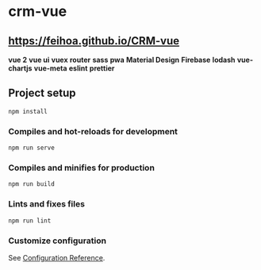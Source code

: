 # crm-vue

## https://feihoa.github.io/CRM-vue


**vue 2**
**vue ui**
**vuex**
**router**
**sass**
**pwa**
**Material Design** 
**Firebase**
**lodash**
**vue-chartjs**
**vue-meta**
**eslint**
**prettier**

## Project setup
```
npm install
```

### Compiles and hot-reloads for development
```
npm run serve
```

### Compiles and minifies for production
```
npm run build
```

### Lints and fixes files
```
npm run lint
```

### Customize configuration
See [Configuration Reference](https://cli.vuejs.org/config/).
